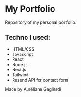# My Portfolio

Repository of my personal portfolio.

## Techno I used:
- HTML/CSS
- Javascript
- React
- Node.js
- Next.js
- Tailwind
- Resend API for contact form

Made by Auréliane Gagliardi

